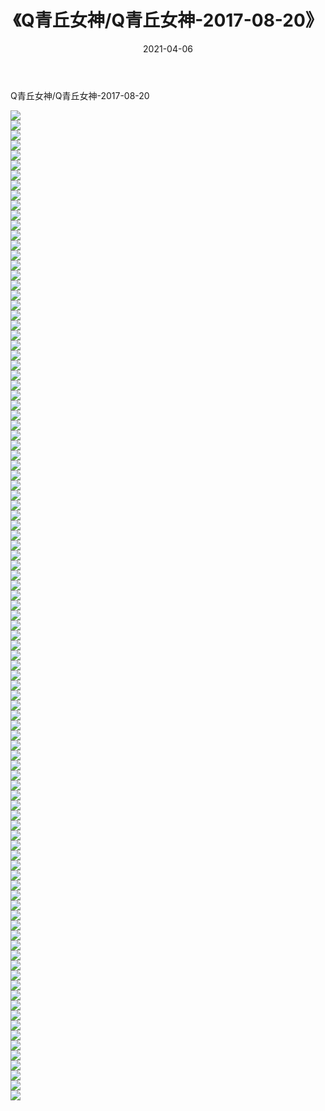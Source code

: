 ﻿---
layout: post
title:  《Q青丘女神/Q青丘女神-2017-08-20》
date:   2021-04-06
img: http://img.660000.xyz/Sharelink/网络美图/2021/Q青丘女神/Q青丘女神-2017-08-20/000.jpg
categories: [美女, 清纯, 唯美]
---

Q青丘女神/Q青丘女神-2017-08-20

 ![](http://img.660000.xyz/Sharelink/网络美图/2021/Q青丘女神/Q青丘女神-2017-08-20/001.jpg) <br>![](http://img.660000.xyz/Sharelink/网络美图/2021/Q青丘女神/Q青丘女神-2017-08-20/002.jpg) <br>![](http://img.660000.xyz/Sharelink/网络美图/2021/Q青丘女神/Q青丘女神-2017-08-20/003.jpg) <br>![](http://img.660000.xyz/Sharelink/网络美图/2021/Q青丘女神/Q青丘女神-2017-08-20/004.jpg) <br>![](http://img.660000.xyz/Sharelink/网络美图/2021/Q青丘女神/Q青丘女神-2017-08-20/005.jpg) <br>![](http://img.660000.xyz/Sharelink/网络美图/2021/Q青丘女神/Q青丘女神-2017-08-20/006.jpg) <br>![](http://img.660000.xyz/Sharelink/网络美图/2021/Q青丘女神/Q青丘女神-2017-08-20/007.jpg) <br>![](http://img.660000.xyz/Sharelink/网络美图/2021/Q青丘女神/Q青丘女神-2017-08-20/008.jpg) <br>![](http://img.660000.xyz/Sharelink/网络美图/2021/Q青丘女神/Q青丘女神-2017-08-20/009.jpg) <br>![](http://img.660000.xyz/Sharelink/网络美图/2021/Q青丘女神/Q青丘女神-2017-08-20/010.jpg) <br>![](http://img.660000.xyz/Sharelink/网络美图/2021/Q青丘女神/Q青丘女神-2017-08-20/011.jpg) <br>![](http://img.660000.xyz/Sharelink/网络美图/2021/Q青丘女神/Q青丘女神-2017-08-20/012.jpg) <br>![](http://img.660000.xyz/Sharelink/网络美图/2021/Q青丘女神/Q青丘女神-2017-08-20/013.jpg) <br>![](http://img.660000.xyz/Sharelink/网络美图/2021/Q青丘女神/Q青丘女神-2017-08-20/014.jpg) <br>![](http://img.660000.xyz/Sharelink/网络美图/2021/Q青丘女神/Q青丘女神-2017-08-20/015.jpg) <br>![](http://img.660000.xyz/Sharelink/网络美图/2021/Q青丘女神/Q青丘女神-2017-08-20/016.jpg) <br>![](http://img.660000.xyz/Sharelink/网络美图/2021/Q青丘女神/Q青丘女神-2017-08-20/017.jpg) <br>![](http://img.660000.xyz/Sharelink/网络美图/2021/Q青丘女神/Q青丘女神-2017-08-20/018.jpg) <br>![](http://img.660000.xyz/Sharelink/网络美图/2021/Q青丘女神/Q青丘女神-2017-08-20/019.jpg) <br>![](http://img.660000.xyz/Sharelink/网络美图/2021/Q青丘女神/Q青丘女神-2017-08-20/020.jpg) <br>![](http://img.660000.xyz/Sharelink/网络美图/2021/Q青丘女神/Q青丘女神-2017-08-20/021.jpg) <br>![](http://img.660000.xyz/Sharelink/网络美图/2021/Q青丘女神/Q青丘女神-2017-08-20/022.jpg) <br>![](http://img.660000.xyz/Sharelink/网络美图/2021/Q青丘女神/Q青丘女神-2017-08-20/023.jpg) <br>![](http://img.660000.xyz/Sharelink/网络美图/2021/Q青丘女神/Q青丘女神-2017-08-20/024.jpg) <br>![](http://img.660000.xyz/Sharelink/网络美图/2021/Q青丘女神/Q青丘女神-2017-08-20/025.jpg) <br>![](http://img.660000.xyz/Sharelink/网络美图/2021/Q青丘女神/Q青丘女神-2017-08-20/026.jpg) <br>![](http://img.660000.xyz/Sharelink/网络美图/2021/Q青丘女神/Q青丘女神-2017-08-20/027.jpg) <br>![](http://img.660000.xyz/Sharelink/网络美图/2021/Q青丘女神/Q青丘女神-2017-08-20/028.jpg) <br>![](http://img.660000.xyz/Sharelink/网络美图/2021/Q青丘女神/Q青丘女神-2017-08-20/029.jpg) <br>![](http://img.660000.xyz/Sharelink/网络美图/2021/Q青丘女神/Q青丘女神-2017-08-20/030.jpg) <br>![](http://img.660000.xyz/Sharelink/网络美图/2021/Q青丘女神/Q青丘女神-2017-08-20/031.jpg) <br>![](http://img.660000.xyz/Sharelink/网络美图/2021/Q青丘女神/Q青丘女神-2017-08-20/032.jpg) <br>![](http://img.660000.xyz/Sharelink/网络美图/2021/Q青丘女神/Q青丘女神-2017-08-20/033.jpg) <br>![](http://img.660000.xyz/Sharelink/网络美图/2021/Q青丘女神/Q青丘女神-2017-08-20/034.jpg) <br>![](http://img.660000.xyz/Sharelink/网络美图/2021/Q青丘女神/Q青丘女神-2017-08-20/035.jpg) <br>![](http://img.660000.xyz/Sharelink/网络美图/2021/Q青丘女神/Q青丘女神-2017-08-20/036.jpg) <br>![](http://img.660000.xyz/Sharelink/网络美图/2021/Q青丘女神/Q青丘女神-2017-08-20/037.jpg) <br>![](http://img.660000.xyz/Sharelink/网络美图/2021/Q青丘女神/Q青丘女神-2017-08-20/038.jpg) <br>![](http://img.660000.xyz/Sharelink/网络美图/2021/Q青丘女神/Q青丘女神-2017-08-20/039.jpg) <br>![](http://img.660000.xyz/Sharelink/网络美图/2021/Q青丘女神/Q青丘女神-2017-08-20/040.jpg) <br>![](http://img.660000.xyz/Sharelink/网络美图/2021/Q青丘女神/Q青丘女神-2017-08-20/041.jpg) <br>![](http://img.660000.xyz/Sharelink/网络美图/2021/Q青丘女神/Q青丘女神-2017-08-20/042.jpg) <br>![](http://img.660000.xyz/Sharelink/网络美图/2021/Q青丘女神/Q青丘女神-2017-08-20/043.jpg) <br>![](http://img.660000.xyz/Sharelink/网络美图/2021/Q青丘女神/Q青丘女神-2017-08-20/044.jpg) <br>![](http://img.660000.xyz/Sharelink/网络美图/2021/Q青丘女神/Q青丘女神-2017-08-20/045.jpg) <br>![](http://img.660000.xyz/Sharelink/网络美图/2021/Q青丘女神/Q青丘女神-2017-08-20/046.jpg) <br>![](http://img.660000.xyz/Sharelink/网络美图/2021/Q青丘女神/Q青丘女神-2017-08-20/047.jpg) <br>![](http://img.660000.xyz/Sharelink/网络美图/2021/Q青丘女神/Q青丘女神-2017-08-20/048.jpg) <br>![](http://img.660000.xyz/Sharelink/网络美图/2021/Q青丘女神/Q青丘女神-2017-08-20/049.jpg) <br>![](http://img.660000.xyz/Sharelink/网络美图/2021/Q青丘女神/Q青丘女神-2017-08-20/050.jpg) <br>![](http://img.660000.xyz/Sharelink/网络美图/2021/Q青丘女神/Q青丘女神-2017-08-20/051.jpg) <br>![](http://img.660000.xyz/Sharelink/网络美图/2021/Q青丘女神/Q青丘女神-2017-08-20/052.jpg) <br>![](http://img.660000.xyz/Sharelink/网络美图/2021/Q青丘女神/Q青丘女神-2017-08-20/053.jpg) <br>![](http://img.660000.xyz/Sharelink/网络美图/2021/Q青丘女神/Q青丘女神-2017-08-20/054.jpg) <br>![](http://img.660000.xyz/Sharelink/网络美图/2021/Q青丘女神/Q青丘女神-2017-08-20/055.jpg) <br>![](http://img.660000.xyz/Sharelink/网络美图/2021/Q青丘女神/Q青丘女神-2017-08-20/056.jpg) <br>![](http://img.660000.xyz/Sharelink/网络美图/2021/Q青丘女神/Q青丘女神-2017-08-20/057.jpg) <br>![](http://img.660000.xyz/Sharelink/网络美图/2021/Q青丘女神/Q青丘女神-2017-08-20/058.jpg) <br>![](http://img.660000.xyz/Sharelink/网络美图/2021/Q青丘女神/Q青丘女神-2017-08-20/059.jpg) <br>![](http://img.660000.xyz/Sharelink/网络美图/2021/Q青丘女神/Q青丘女神-2017-08-20/060.jpg) <br>![](http://img.660000.xyz/Sharelink/网络美图/2021/Q青丘女神/Q青丘女神-2017-08-20/061.jpg) <br>![](http://img.660000.xyz/Sharelink/网络美图/2021/Q青丘女神/Q青丘女神-2017-08-20/062.jpg) <br>![](http://img.660000.xyz/Sharelink/网络美图/2021/Q青丘女神/Q青丘女神-2017-08-20/063.jpg) <br>![](http://img.660000.xyz/Sharelink/网络美图/2021/Q青丘女神/Q青丘女神-2017-08-20/064.jpg) <br>![](http://img.660000.xyz/Sharelink/网络美图/2021/Q青丘女神/Q青丘女神-2017-08-20/065.jpg) <br>![](http://img.660000.xyz/Sharelink/网络美图/2021/Q青丘女神/Q青丘女神-2017-08-20/066.jpg) <br>![](http://img.660000.xyz/Sharelink/网络美图/2021/Q青丘女神/Q青丘女神-2017-08-20/067.jpg) <br>![](http://img.660000.xyz/Sharelink/网络美图/2021/Q青丘女神/Q青丘女神-2017-08-20/068.jpg) <br>![](http://img.660000.xyz/Sharelink/网络美图/2021/Q青丘女神/Q青丘女神-2017-08-20/069.jpg) <br>![](http://img.660000.xyz/Sharelink/网络美图/2021/Q青丘女神/Q青丘女神-2017-08-20/070.jpg) <br>![](http://img.660000.xyz/Sharelink/网络美图/2021/Q青丘女神/Q青丘女神-2017-08-20/071.jpg) <br>![](http://img.660000.xyz/Sharelink/网络美图/2021/Q青丘女神/Q青丘女神-2017-08-20/072.jpg) <br>![](http://img.660000.xyz/Sharelink/网络美图/2021/Q青丘女神/Q青丘女神-2017-08-20/073.jpg) <br>![](http://img.660000.xyz/Sharelink/网络美图/2021/Q青丘女神/Q青丘女神-2017-08-20/074.jpg) <br>![](http://img.660000.xyz/Sharelink/网络美图/2021/Q青丘女神/Q青丘女神-2017-08-20/075.jpg) <br>![](http://img.660000.xyz/Sharelink/网络美图/2021/Q青丘女神/Q青丘女神-2017-08-20/076.jpg) <br>![](http://img.660000.xyz/Sharelink/网络美图/2021/Q青丘女神/Q青丘女神-2017-08-20/077.jpg) <br>![](http://img.660000.xyz/Sharelink/网络美图/2021/Q青丘女神/Q青丘女神-2017-08-20/078.jpg) <br>![](http://img.660000.xyz/Sharelink/网络美图/2021/Q青丘女神/Q青丘女神-2017-08-20/079.jpg) <br>![](http://img.660000.xyz/Sharelink/网络美图/2021/Q青丘女神/Q青丘女神-2017-08-20/080.jpg) <br>![](http://img.660000.xyz/Sharelink/网络美图/2021/Q青丘女神/Q青丘女神-2017-08-20/081.jpg) <br>![](http://img.660000.xyz/Sharelink/网络美图/2021/Q青丘女神/Q青丘女神-2017-08-20/082.jpg) <br>![](http://img.660000.xyz/Sharelink/网络美图/2021/Q青丘女神/Q青丘女神-2017-08-20/083.jpg) <br>![](http://img.660000.xyz/Sharelink/网络美图/2021/Q青丘女神/Q青丘女神-2017-08-20/084.jpg) <br>![](http://img.660000.xyz/Sharelink/网络美图/2021/Q青丘女神/Q青丘女神-2017-08-20/085.jpg) <br>![](http://img.660000.xyz/Sharelink/网络美图/2021/Q青丘女神/Q青丘女神-2017-08-20/086.jpg) <br>![](http://img.660000.xyz/Sharelink/网络美图/2021/Q青丘女神/Q青丘女神-2017-08-20/087.jpg) <br>![](http://img.660000.xyz/Sharelink/网络美图/2021/Q青丘女神/Q青丘女神-2017-08-20/088.jpg) <br>![](http://img.660000.xyz/Sharelink/网络美图/2021/Q青丘女神/Q青丘女神-2017-08-20/089.jpg) <br>![](http://img.660000.xyz/Sharelink/网络美图/2021/Q青丘女神/Q青丘女神-2017-08-20/090.jpg) <br>![](http://img.660000.xyz/Sharelink/网络美图/2021/Q青丘女神/Q青丘女神-2017-08-20/091.jpg) <br>![](http://img.660000.xyz/Sharelink/网络美图/2021/Q青丘女神/Q青丘女神-2017-08-20/092.jpg) <br>![](http://img.660000.xyz/Sharelink/网络美图/2021/Q青丘女神/Q青丘女神-2017-08-20/093.jpg) <br>![](http://img.660000.xyz/Sharelink/网络美图/2021/Q青丘女神/Q青丘女神-2017-08-20/094.jpg) <br>![](http://img.660000.xyz/Sharelink/网络美图/2021/Q青丘女神/Q青丘女神-2017-08-20/095.jpg) <br>![](http://img.660000.xyz/Sharelink/网络美图/2021/Q青丘女神/Q青丘女神-2017-08-20/096.jpg) <br>![](http://img.660000.xyz/Sharelink/网络美图/2021/Q青丘女神/Q青丘女神-2017-08-20/097.jpg) <br>![](http://img.660000.xyz/Sharelink/网络美图/2021/Q青丘女神/Q青丘女神-2017-08-20/098.jpg) <br>![](http://img.660000.xyz/Sharelink/网络美图/2021/Q青丘女神/Q青丘女神-2017-08-20/099.jpg) <br>